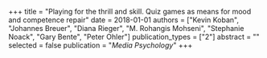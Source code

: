 +++
title = "Playing for the thrill and skill. Quiz games as means for mood and competence repair"
date = 2018-01-01
authors = ["Kevin Koban", "Johannes Breuer", "Diana Rieger", "M. Rohangis Mohseni", "Stephanie Noack", "Gary Bente", "Peter Ohler"]
publication_types = ["2"]
abstract = ""
selected = false
publication = "*Media Psychology*"
+++


